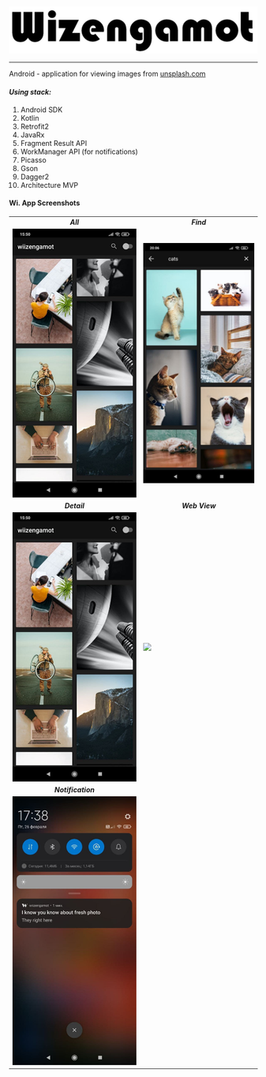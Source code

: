 ![](docs/img/full_logo.png)
___
Android - application for viewing images from [unsplash.com](https://unsplash.com)

#### *Using stack:* 

1. Android SDK
2. Kotlin
3. Retrofit2
4. JavaRx
5. Fragment Result API
6. WorkManager API (for notifications)
7. Picasso
8. Gson
9. Dagger2
10. Architecture MVP

#### Wi. App Screenshots

<table style="border: 0px solid transparent;">
  <tr align="center">
    <td><b><i>All</i></b></td>
    <td><b><i>Find</i></b></td>
  </tr>
  <tr>
    <td><img src="docs/img/all.jpg"></td>
    <td><img src="docs/img/find.jpg"></td>
  </tr>
  <tr align="center">
    <td><b><i>Detail</i></b></td>
    <td><b><i>Web View</i></b></td>
  </tr>
  <tr>
    <td><img src="docs/img/all.jpg"></td>
    <td><img src="docs/img/fin"></td>
  </tr>
  <tr align="center">
     <td><b><i>Notification</i></b></td>
  </tr>
  <tr>
     <td><img src="docs/img/notification.jpg"></td>
  </tr>
</table>
